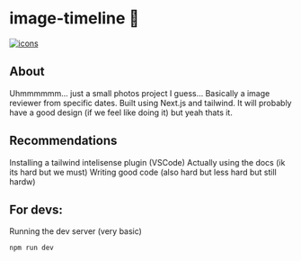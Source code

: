 # image-timeline 📸

[![icons](https://skillicons.dev/icons?i=js,nodejs,nextjs,tailwind)]()

## About
Uhmmmmmm... just a small photos project I guess...
Basically a image reviewer from specific dates. Built using Next.js and tailwind. It will probably have a good design (if we feel like doing it) but yeah thats it.

## Recommendations
Installing a tailwind intelisense plugin (VSCode)
Actually using the docs (ik its hard but we must)
Writing good code (also hard but less hard but still hardw)

## For devs:
Running the dev server (very basic)
```bash
npm run dev
```
